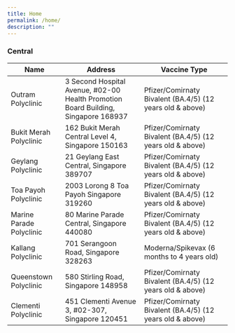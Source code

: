 ```yaml
---
title: Home
permalink: /home/
description: ""
---
```


###  **Central**
<table>
  <thead>
    <tr>
      <th>Name</th>
      <th>Address</th>
      <th>Vaccine Type</th>
    </tr>
  </thead>
  <tbody>
    <tr>
      <td>Outram Polyclinic</td>
      <td> 3 Second Hospital Avenue, #02-00 Health Promotion Board Building,
        Singapore 168937</td>
      <td>Pfizer/Comirnaty Bivalent (BA.4/5) (12 years old & above)</td>
    </tr>	
    <tr>
      <td>Bukit Merah Polyclinic</td>
      <td>162 Bukit Merah Central Level 4, Singapore 150163</td>
      <td> Pfizer/Comirnaty Bivalent (BA.4/5) (12 years old & above)</td>
    </tr>		
    <tr>
      <td>Geylang Polyclinic</td>
      <td>21 Geylang East Central, Singapore 389707</td>
      <td> Pfizer/Comirnaty Bivalent (BA.4/5) (12 years old & above)</td>
    </tr>		
    <tr>
      <td>Toa Payoh Polyclinic</td>
      <td>2003 Lorong 8 Toa Payoh Singapore 319260</td>
      <td> Pfizer/Comirnaty Bivalent (BA.4/5) (12 years old & above)</td>
    </tr>
    <tr>
      <td>Marine Parade Polyclinic</td>
      <td>80 Marine Parade Central, Singapore 440080</td>
      <td> Pfizer/Comirnaty Bivalent (BA.4/5) (12 years old & above)</td>
    </tr>
    <tr>
      <td>Kallang Polyclinic</td>
      <td>701 Serangoon Road, Singapore 328263</td>
      <td> Moderna/Spikevax (6 months to 4 years old)</td>
    </tr> 
    <tr>
      <td>Queenstown Polyclinic</td>
      <td>580 Stirling Road, Singapore 148958</td>
      <td> Pfizer/Comirnaty Bivalent (BA.4/5) (12 years old & above)</td>
    </tr>
    <tr>
      <td>Clementi Polyclinic</td>
      <td>451 Clementi Avenue 3, #02-307, Singapore 120451</td>
      <td> Pfizer/Comirnaty Bivalent (BA.4/5) (12 years old & above)</td>
    </tr>   
  </tbody>
</table>

